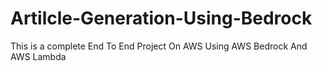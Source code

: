 # Artilcle-Generation-Using-Bedrock
This is a complete End To End  Project On AWS Using AWS Bedrock And AWS Lambda
